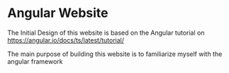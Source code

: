 # Angular Website

The Initial Design of this website is based on the Angular tutorial on https://angular.io/docs/ts/latest/tutorial/

The main purpose of building this website is to familiarize myself with the angular framework